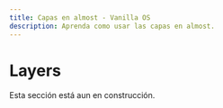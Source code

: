 ```yaml
---
title: Capas en almost - Vanilla OS
description: Aprenda como usar las capas en almost.
---
```


# Layers

Esta sección está aun en construcción.
